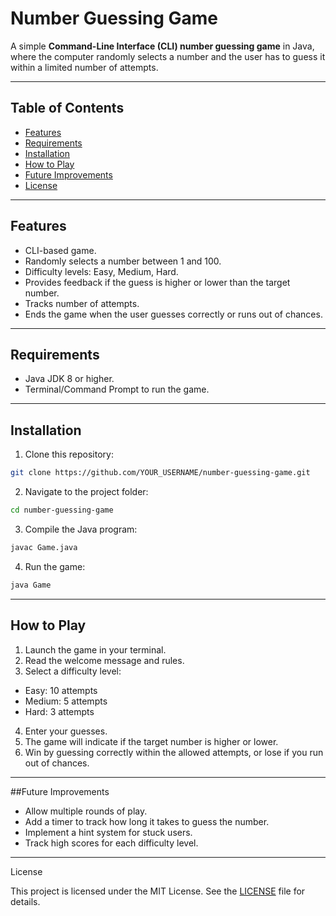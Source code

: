 # Number Guessing Game

A simple **Command-Line Interface (CLI) number guessing game** in Java, where the computer randomly selects a number and the user has to guess it within a limited number of attempts.

---

## Table of Contents

- [Features](#features)
- [Requirements](#requirements)
- [Installation](#installation)
- [How to Play](#how-to-play)
- [Future Improvements](#future-improvements)
- [License](#license)

---

## Features

- CLI-based game.
- Randomly selects a number between 1 and 100.
- Difficulty levels: Easy, Medium, Hard.
- Provides feedback if the guess is higher or lower than the target number.
- Tracks number of attempts.
- Ends the game when the user guesses correctly or runs out of chances.

---

## Requirements

- Java JDK 8 or higher.
- Terminal/Command Prompt to run the game.

---

## Installation

1. Clone this repository:

```bash
git clone https://github.com/YOUR_USERNAME/number-guessing-game.git
```

2. Navigate to the project folder:
```bash
cd number-guessing-game
```

3. Compile the Java program:
```bash
javac Game.java
```

4. Run the game:
```bash
java Game
```

---

## How to Play

1. Launch the game in your terminal.
2. Read the welcome message and rules.
3. Select a difficulty level:
- Easy: 10 attempts
- Medium: 5 attempts
- Hard: 3 attempts
4. Enter your guesses.
5. The game will indicate if the target number is higher or lower.
6. Win by guessing correctly within the allowed attempts, or lose if you run out of chances.

---

##Future Improvements

- Allow multiple rounds of play.
- Add a timer to track how long it takes to guess the number.
- Implement a hint system for stuck users.
- Track high scores for each difficulty level.

---

License

This project is licensed under the MIT License. See the [LICENSE](LICENSE) file for details.
